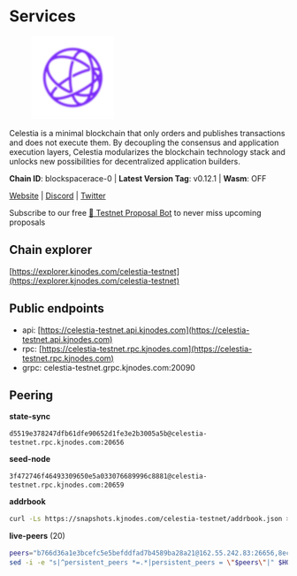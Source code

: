 # Services

<figure><img src="https://raw.githubusercontent.com/kj89/cosmos-images/main/logos/celestia.png" width="150" alt=""><figcaption></figcaption></figure>

Celestia is a minimal blockchain that only orders and publishes transactions and  does not execute them. By decoupling the consensus and application execution layers,  Celestia modularizes the blockchain technology stack and unlocks new possibilities  for decentralized application builders.

**Chain ID**: blockspacerace-0 | **Latest Version Tag**: v0.12.1 | **Wasm**: OFF

[Website](https://celestia.org) | [Discord](https://discord.gg/celestiacommunity) | [Twitter](https://twitter.com/CelestiaOrg)



Subscribe to our free [🤖 Testnet Proposal Bot](https://t.me/kjnodes_testnet_proposal_bot) to never miss upcoming proposals


## Chain explorer
[https://explorer.kjnodes.com/celestia-testnet](https://explorer.kjnodes.com/celestia-testnet)

## Public endpoints

* api: [https://celestia-testnet.api.kjnodes.com](https://celestia-testnet.api.kjnodes.com)
* rpc: [https://celestia-testnet.rpc.kjnodes.com](https://celestia-testnet.rpc.kjnodes.com)
* grpc: celestia-testnet.grpc.kjnodes.com:20090

## Peering

**state-sync**

```text
d5519e378247dfb61dfe90652d1fe3e2b3005a5b@celestia-testnet.rpc.kjnodes.com:20656
```

**seed-node**

```text
3f472746f46493309650e5a033076689996c8881@celestia-testnet.rpc.kjnodes.com:20659
```

**addrbook**
```bash
curl -Ls https://snapshots.kjnodes.com/celestia-testnet/addrbook.json > $HOME/.celestia-app/config/addrbook.json
```

**live-peers** (20)
```bash
peers="b766d36a1e3bcefc5e5befddfad7b4589ba28a21@162.55.242.83:26656,8ec3dfbfa971264d8cdd86352ffa7bf95d341254@168.119.64.90:26656,1f05828ec9264cfa83454b0176414006bd40dce3@162.19.171.122:26656,2b8f5b788108c593378ce0dad8faff180b854cb4@185.56.139.86:26656,f94f42134de575d00a75f8b2f77e4c56cdb750fc@88.217.142.187:26696,3e3d0887865ca6feaf7e99a50dbfb41e591a9781@141.94.138.48:26688,6df4a6d0db5a771b84055646fe3814c655dd3428@95.216.163.64:26656,143a1eda55f71240a9b22a1bedc00868fd2a46de@65.109.19.168:26656,d5519e378247dfb61dfe90652d1fe3e2b3005a5b@65.109.68.190:20656,af66f28f19f747bd2b5a18d91d143dc8e035f86a@47.147.226.228:52656,dc76534dfede17c47ec162fce0937b446a627820@206.189.92.202:26656,29c8a82a0be59a2c6a5d6fb2ad0a2e1b4d09de0f@186.3.232.252:26656,5d02fa37f0fe3f198b3fdcea78b8961d04425b5d@185.227.135.173:26656,6f3d14f3ca7bb06e6ba560ab78e70aa77c0ca0d0@65.108.99.238:26656,a86db178fbf5f9072b1bd0df465b947c5bb715e1@142.165.207.19:46656,2b9c71541bb54d13e887b9ec6ff88bf09ea4c4a3@138.197.134.254:26656,b1b42ed03d101f8d0225b9796bfc9b628a2418c7@104.248.129.29:26656,b937814a2ddd889a9a72aaf48d013a47f98721ee@217.160.39.214:26656,60e771182358034b4ce475b7a0d8d48734aa9dc8@85.190.134.34:26656,de36dc2bc32ecaacafb213d173f6218f93ebb306@144.76.105.14:26656"
sed -i -e "s|^persistent_peers *=.*|persistent_peers = \"$peers\"|" $HOME/.celestia-app/config/config.toml
```
